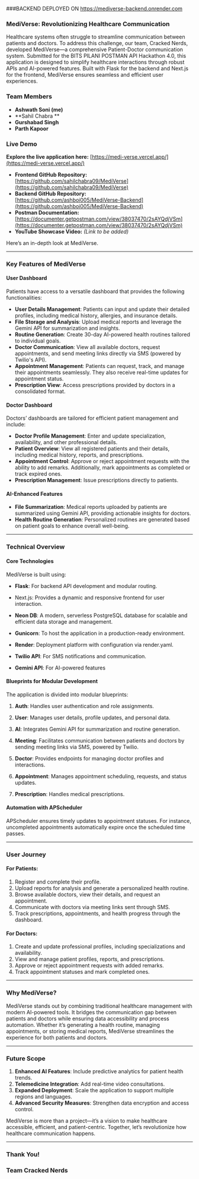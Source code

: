###BACKEND DEPLOYED ON https://mediverse-backend.onrender.com

### MediVerse: Revolutionizing Healthcare Communication

Healthcare systems often struggle to streamline communication between patients and doctors. To address this challenge, our team, Cracked Nerds, developed MediVerse—a comprehensive Patient-Doctor communication system. Submitted for the BITS PILANI POSTMAN API Hackathon 4.0, this application is designed to simplify healthcare interactions through robust APIs and AI-powered features. Built with Flask for the backend and Next.js for the frontend, MediVerse ensures seamless and efficient user experiences.

### **Team Members**

- **Ashwath Soni (me)**
- **Sahil Chabra **
- **Gurshabad Singh**
- **Parth Kapoor**

### **Live Demo**

**Explore the live application here:** [https://medi-verse.vercel.app/](https://medi-verse.vercel.app/)

- **Frontend GitHub Repository:** [https://github.com/sahilchabra09/MediVerse](https://github.com/sahilchabra09/MediVerse)
- **Backend GitHub Repository:** [https://github.com/ashboi005/MediVerse-Backend](https://github.com/ashboi005/MediVerse-Backend)
- **Postman Documentation:** [https://documenter.getpostman.com/view/38037470/2sAYQdjVSm](https://documenter.getpostman.com/view/38037470/2sAYQdjVSm)
- **YouTube Showcase Video:** *(Link to be added)*



Here’s an in-depth look at MediVerse.

---

### Key Features of MediVerse

#### **User Dashboard**

Patients have access to a versatile dashboard that provides the following functionalities:

- **User Details Management**: Patients can input and update their detailed profiles, including medical history, allergies, and insurance details.
- **File Storage and Analysis**: Upload medical reports and leverage the Gemini API for summarization and insights.
- **Routine Generation**: Create 30-day AI-powered health routines tailored to individual goals.
- **Doctor Communication**: View all available doctors, request appointments, and send meeting links directly via SMS (powered by Twilio's API).
- **Appointment Management**: Patients can request, track, and manage their appointments seamlessly. They also receive real-time updates for appointment status.
- **Prescription View**: Access prescriptions provided by doctors in a consolidated format.

#### **Doctor Dashboard**

Doctors’ dashboards are tailored for efficient patient management and include:

- **Doctor Profile Management**: Enter and update specialization, availability, and other professional details.
- **Patient Overview**: View all registered patients and their details, including medical history, reports, and prescriptions.
- **Appointment Control**: Approve or reject appointment requests with the ability to add remarks. Additionally, mark appointments as completed or track expired ones.
- **Prescription Management**: Issue prescriptions directly to patients.

#### **AI-Enhanced Features**

- **File Summarization**: Medical reports uploaded by patients are summarized using Gemini API, providing actionable insights for doctors.
- **Health Routine Generation**: Personalized routines are generated based on patient goals to enhance overall well-being.

---

### Technical Overview

#### **Core Technologies**

MediVerse is built using:

- **Flask**: For backend API development and modular routing.

- Next.js: Provides a dynamic and responsive frontend for user interaction.

- **Neon DB**: A modern, serverless PostgreSQL database for scalable and efficient data storage and management.

- **Gunicorn**: To host the application in a production-ready environment.

- **Render**: Deployment platform with configuration via render.yaml.

- **Twilio API**: For SMS notifications and communication.

- **Gemini API**: For AI-powered features

#### **Blueprints for Modular Development**

The application is divided into modular blueprints:

1. **Auth**: Handles user authentication and role assignments.

2. **User**: Manages user details, profile updates, and personal data.

3. **AI**: Integrates Gemini API for summarization and routine generation.

4. **Meeting**: Facilitates communication between patients and doctors by sending meeting links via SMS, powered by Twilio.

5. **Doctor**: Provides endpoints for managing doctor profiles and interactions.

6. **Appointment**: Manages appointment scheduling, requests, and status updates.

7. **Prescription**: Handles medical prescriptions.

#### **Automation with APScheduler**

APScheduler ensures timely updates to appointment statuses. For instance, uncompleted appointments automatically expire once the scheduled time passes.

---

### User Journey

#### **For Patients:**

1. Register and complete their profile.
2. Upload reports for analysis and generate a personalized health routine.
3. Browse available doctors, view their details, and request an appointment.
4. Communicate with doctors via meeting links sent through SMS.
5. Track prescriptions, appointments, and health progress through the dashboard.

#### **For Doctors:**

1. Create and update professional profiles, including specializations and availability.
2. View and manage patient profiles, reports, and prescriptions.
3. Approve or reject appointment requests with added remarks.
4. Track appointment statuses and mark completed ones.

---

### Why MediVerse?

MediVerse stands out by combining traditional healthcare management with modern AI-powered tools. It bridges the communication gap between patients and doctors while ensuring data accessibility and process automation. Whether it’s generating a health routine, managing appointments, or storing medical reports, MediVerse streamlines the experience for both patients and doctors.

---

### Future Scope

1. **Enhanced AI Features**: Include predictive analytics for patient health trends.
2. **Telemedicine Integration**: Add real-time video consultations.
3. **Expanded Deployment**: Scale the application to support multiple regions and languages.
4. **Advanced Security Measures**: Strengthen data encryption and access control.

MediVerse is more than a project—it’s a vision to make healthcare accessible, efficient, and patient-centric. Together, let’s revolutionize how healthcare communication happens.

---

### Thank You!

### **Team Cracked Nerds**

